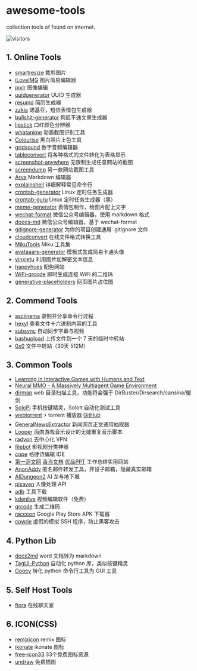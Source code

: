 # awesome-tools
collection tools of found on internet.

![visitors](https://visitor-badge.glitch.me/badge?page_id=tengshan2008.awesome-tools)

## 1. Online Tools

* [smartresize](https://www.smartresize.com/zh-cn) 裁剪图片
* [iLoveIMG](https://www.iloveimg.com/zh-cn) 图片简易编辑器
* [pixlr](https://pixlr.com/x/) 图像编辑
* [uuidgenerator](https://www.uuidgenerator.net/) UUID 生成器
* [resumd](https://github.com/timqian/resumd) 简历生成器
* [zzkia](https://github.com/dcalsky/zzkia) 诺基亚，短信表情包生成器
* [bullshit-generator](https://github.com/menzi11/BullshitGenerator) 狗屁不通文章生成器
* [lipstick](https://github.com/Ovilia/lipstick) 口红颜色分辨器
* [whatanime](https://whatanime.ga/) 动画截图识别工具
* [Colourise](https://colourise.sg/) 黑白照片上色工具
* [gridsound](https://gridsound.com/) 数字音频编辑器
* [tableconvert](https://tableconvert.com/) 将各种格式的文件转化为表格显示
* [screenshot-anywhere](https://screenshot.simplecto.com/) 无限制生成任意网站的截图
* [screendump](https://screendump.techulus.com/) 另一款网站截图工具
* [Arya](https://markdown.lovejade.cn/) Markdown 编辑器
* [explainshell](https://www.explainshell.com/) 详细解释常见命令行
* [crontab-generator](https://helloacm.com/crontab-generator/) Linux 定时任务生成器
* [crontab-guru](https://crontab.guru/) Linux 定时任务生成器（黑）
* [meme-generator](http://www.lijinke.cn/react-meme-generator/#) 表情包制作，给图片配上文字
* [wechat-format](https://github.com/lyricat/wechat-format) 微信公众号编辑器，使用 markdown 格式
* [doocs-md](https://github.com/doocs/md) 微信公众号编辑器，基于 wechat-format
* [gitignore-generator](https://gitignore.io/) 为你的项目创建通用 .gitignore 文件
* [cloudconvert](https://cloudconvert.com/) 在线文件格式转换工具
* [MikuTools](https://tools.miku.ac/) Miku 工具集
* [avataaars-generator](https://getavataaars.com/) 模板式生成简易卡通头像
* [yinxietu](https://c.p2hp.com/yinxietu/) 利用图片加解密文本信息
* [happyhues](https://www.happyhues.co/palettes/15) 配色网站
* [WiFi-qrcode](https://modemly.com/qrcode) 即时生成连接 WiFi 的二维码
* [generative-placeholders](https://generative-placeholders.glitch.me/) 网页图片占位图

## 2. Commend Tools

* [asciinema](https://asciinema.org/) 录制并分享命令行过程
* [hexyl](https://github.com/sharkdp/hexyl) 查看文件十六进制内容的工具
* [subsync](https://github.com/smacke/subsync) 自动同步字幕与视频
* [bashupload](https://bashupload.com/) 上传文件到一个 7 天的临时中转站
* [0x0](https://github.com/mia-0/0x0) 文件中转站（30天 512M）

## 3. Common Tools

* [Learning in Interactive Games with Humans and Text](http://parl.ai/projects/light/)
* [Neural MMO - A Massively Multiagent Game Environment](https://github.com/openai/neural-mmo)
* [dirmap](https://github.com/H4ckForJob/dirmap) web 目录扫描工具，功能将会强于 DirBuster/Dirsearch/cansina/御剑
* [SoloPi](https://github.com/alipay/SoloPi) 手机按键精灵，Soloπ 自动化测试工具
* [webtorrent](https://webtorrent.io) ⚡️ torrent 播放器 [GitHub](https://github.com/webtorrent/webtorrent)
* [GeneralNewsExtractor](https://github.com/kingname/GeneralNewsExtractor) 新闻网页正文通用抽取器
* [Looper](https://github.com/NolanNicholson/Looper) 面向游戏音乐设计的无缝重复音乐脚本
* [radvpn](https://github.com/mehrdadrad/radvpn) 去中心化 VPN
* [filebot](https://www.filebot.net/) 影视剧分类神器
* [cope](https://github.com/LingDong-/cope) 格律诗编辑 IDE
* [第一范文网](http://www.diyifanwen.com) [香当文档](http://www.xiangdang.net) [优品PPT](http://www.ypppt.com) 工作总结实用网站
* [AnonAddy](https://anonaddy.com/) 匿名邮件转发工具，开设子邮箱，隐藏真实邮箱
* [AIDungeon2](https://github.com/AIDungeon/AIDungeon) AI 龙与地下城
* [pixaven](https://app.pixaven.com/overview) 人像处理 API
* [adb](https://www.appinn.com/download-adb-or-fastboot-without-android-studio/) 工具下载
* [kdenlive](https://kdenlive.org/en/) 视频编辑软件（免费）
* [qrcode](https://github.com/sylnsfar/qrcode) 生成二维码
* [raccoon](https://raccoon.onyxbits.de/) Google Play Store APK 下载器
* [cowrie](https://github.com/cowrie/cowrie) 虚假的模拟 SSH 程序，防止黑客攻击


## 4. Python Lib

* [docx2md](https://github.com/mattn/docx2md) word 文档转为 markdown
* [TagUI-Python](https://github.com/tebelorg/TagUI-Python) 自动化 python 库，类似按键精灵
* [Gooey](https://github.com/chriskiehl/Gooey) 转化 python 命令行工具为 GUI 工具

## 5. Self Host Tools

* [fiora](https://github.com/yinxin630/fiora) 在线聊天室

## 6. ICON(CSS)

* [remixicon](https://remixicon.com/) remix 图标
* [ikonate](https://ikonate.com/)  ikonate 图标
* [free-icon33](https://blog.usepastel.com/post/33-beautiful-free-icon-sets) 33个免费图标资源
* [undraw](https://undraw.co/illustrations) 免费插图

